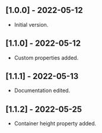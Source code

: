 ## [1.0.0] - 2022-05-12

* Initial version.

## [1.1.0] - 2022-05-12

* Custom properties added.

## [1.1.1] - 2022-05-13

* Documentation edited.


## [1.1.2] - 2022-05-25

* Container height property added.